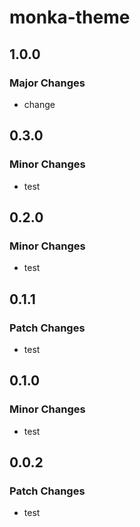 # monka-theme

## 1.0.0

### Major Changes

- change

## 0.3.0

### Minor Changes

- test

## 0.2.0

### Minor Changes

- test

## 0.1.1

### Patch Changes

- test

## 0.1.0

### Minor Changes

- test

## 0.0.2

### Patch Changes

- test
